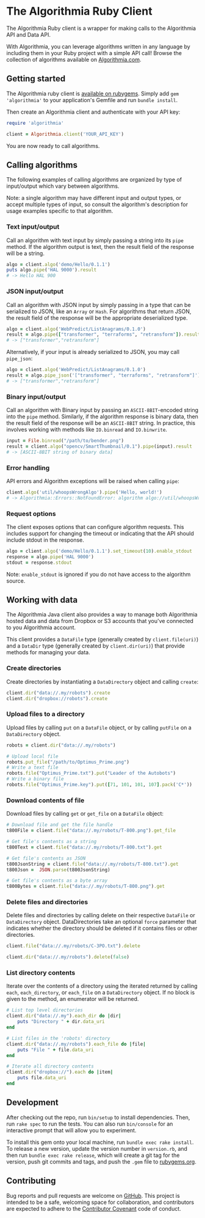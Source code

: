 # The Algorithmia Ruby Client

The Algorithmia Ruby client is a wrapper for making calls to the Algorithmia API and Data API.

With Algorithmia, you can leverage algorithms written in any language by including them in your Ruby project with a simple API call! Browse the collection of algorithms available on [Algorithmia.com](http://algorithmia.com).

## Getting started

The Algorithmia ruby client is [available on rubygems](https://rubygems.org/gems/algorithmia).
Simply add `gem 'algorithmia'` to your application's Gemfile and run `bundle install`.

Then create an Algorithmia client and authenticate with your API key:

```ruby
require 'algorithmia'

client = Algorithmia.client('YOUR_API_KEY')
```

You are now ready to call algorithms.

## Calling algorithms

The following examples of calling algorithms are organized by type of input/output which vary between algorithms.

Note: a single algorithm may have different input and output types, or accept multiple types of input,
so consult the algorithm's description for usage examples specific to that algorithm.

### Text input/output

Call an algorithm with text input by simply passing a string into its `pipe` method.
If the algorithm output is text, then the result field of the response will be a string.

```ruby
algo = client.algo('demo/Hello/0.1.1')
puts algo.pipe('HAL 9000').result
# -> Hello HAL 900
```

### JSON input/output

Call an algorithm with JSON input by simply passing in a type that can be serialized to JSON, like an `Array` or `Hash`.
For algorithms that return JSON, the result field of the response will be the appropriate deserialized type.

```ruby
algo = client.algo('WebPredict/ListAnagrams/0.1.0')
result = algo.pipe(["transformer", "terraforms", "retransform"]).result
# -> ["transformer","retransform"]
```

Alternatively, if your input is already serialized to JSON, you may call `pipe_json`:

```ruby
algo = client.algo('WebPredict/ListAnagrams/0.1.0')
result = algo.pipe_json('["transformer", "terraforms", "retransform"]').result
# -> ["transformer","retransform"]
```

### Binary input/output

Call an algorithm with Binary input by passing an `ASCII-8BIT`-encoded string into the `pipe` method.
Similarly, if the algorithm response is binary data, then the result field of the response will be an `ASCII-8BIT` string.
In practice, this involves working with methods like `IO.binread` and `IO.binwrite`.

```ruby
input = File.binread("/path/to/bender.png")
result = client.algo("opencv/SmartThumbnail/0.1").pipe(input).result
# -> [ASCII-8BIT string of binary data]
```

### Error handling

API errors and Algorithm exceptions will be raised when calling `pipe`:

```ruby
client.algo('util/whoopsWrongAlgo').pipe('Hello, world!')
# -> Algorithmia::Errors::NotFoundError: algorithm algo://util/whoopsWrongAlgo not found
```

### Request options

The client exposes options that can configure algorithm requests.
This includes support for changing the timeout or indicating that the API should include stdout in the response.

```ruby
algo = client.algo('demo/Hello/0.1.1').set_timeout(10).enable_stdout
response = algo.pipe('HAL 9000')
stdout = response.stdout
```

Note: `enable_stdout` is ignored if you do not have access to the algorithm source.


## Working with data

The Algorithmia Java client also provides a way to manage both Algorithmia hosted data
and data from Dropbox or S3 accounts that you've connected to you Algorithmia account.

This client provides a `DataFile` type (generally created by `client.file(uri)`)
and a `DataDir` type (generally created by `client.dir(uri)`) that provide methods for managing your data.

### Create directories

Create directories by instantiating a `DataDirectory` object and calling `create`:

```ruby
client.dir("data://.my/robots").create
client.dir("dropbox://robots").create
```

### Upload files to a directory

Upload files by calling `put` on a `DataFile` object, or by calling `putFile` on a `DataDirectory` object.

```ruby
robots = client.dir("data://.my/robots")

# Upload local file
robots.put_file("/path/to/Optimus_Prime.png")
# Write a text file
robots.file("Optimus_Prime.txt").put("Leader of the Autobots")
# Write a binary file
robots.file("Optimus_Prime.key").put([71, 101, 101, 107].pack('C*'))
```

### Download contents of file

Download files by calling `get` or `get_file` on a `DataFile` object:

```ruby
# Download file and get the file handle
t800File = client.file("data://.my/robots/T-800.png").get_file

# Get file's contents as a string
t800Text = client.file("data://.my/robots/T-800.txt").get

# Get file's contents as JSON
t800JsonString = client.file("data://.my/robots/T-800.txt").get
t800Json =  JSON.parse(t800JsonString)

# Get file's contents as a byte array
t800Bytes = client.file("data://.my/robots/T-800.png").get
```

### Delete files and directories

Delete files and directories by calling delete on their respective `DataFile` or `DataDirectory` object.
DataDirectories take an optional `force` parameter that indicates whether the directory should be deleted
if it contains files or other directories.

```ruby
client.file("data://.my/robots/C-3PO.txt").delete

client.dir("data://.my/robots").delete(false)
```

### List directory contents

Iterate over the contents of a directory using the iterated returned
by calling `each`, `each_directory`, or `each_file` on a `DataDirectory` object.
If no block is given to the method, an enumerator will be returned.

```ruby
# List top level directories
client.dir("data://.my").each_dir do |dir|
    puts "Directory " + dir.data_uri
end

# List files in the 'robots' directory
client.dir("data://.my/robots").each_file do |file|
    puts "File " + file.data_uri
end

# Iterate all directory contents
client.dir("dropbox://").each do |item|
    puts file.data_uri
end
```

## Development

After checking out the repo, run `bin/setup` to install dependencies. Then, run `rake spec` to run the tests. You can also run `bin/console` for an interactive prompt that will allow you to experiment.

To install this gem onto your local machine, run `bundle exec rake install`. To release a new version, update the version number in `version.rb`, and then run `bundle exec rake release`, which will create a git tag for the version, push git commits and tags, and push the `.gem` file to [rubygems.org](https://rubygems.org).

## Contributing

Bug reports and pull requests are welcome on [GitHub](https://github.com/algorithmiaio/algorithmia-ruby). This project is intended to be a safe, welcoming space for collaboration, and contributors are expected to adhere to the [Contributor Covenant](http://contributor-covenant.org) code of conduct.

